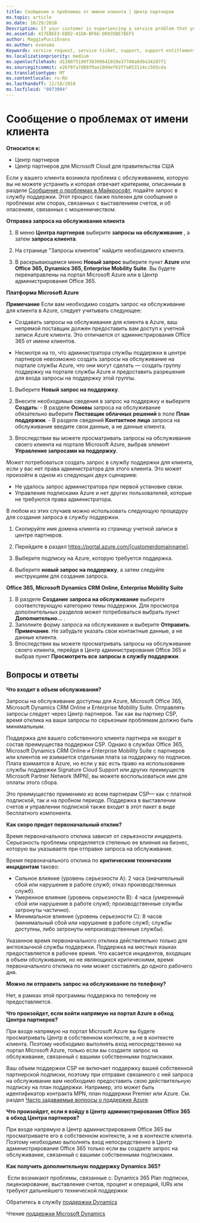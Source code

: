 ```yaml
---
title: Сообщение о проблемах от имени клиента | Центр партнеров
ms.topic: article
ms.date: 10/29/2018
Description: If your customer is experiencing a service problem that you can''t resolve, and that meets the criteria described in Escalate problems to Microsoft, file a support ticket for them.
ms.assetid: 417E8EE3-EBD2-41DA-BF6E-DD935BE78EF5
author: MaggiePucciEvans
ms.author: evansma
Keywords: service request, service ticket, support, support entitlement, aobo, Azure aobo
ms.localizationpriority: medium
ms.openlocfilehash: d128075199f30399641019e37740a8d9a34207f1
ms.sourcegitcommit: e26f8fa7d88f0ae10d4ef62f7a853114cc565cda
ms.translationtype: MT
ms.contentlocale: ru-RU
ms.lasthandoff: 12/18/2018
ms.locfileid: "8973904"
---
```

# <a name="report-problems-on-behalf-of-a-customer"></a>Сообщение о проблемах от имени клиента

**Относится к:**

-  Центр партнеров
-  Центр партнеров для Microsoft Cloud для правительства США


Если у вашего клиента возникла проблема с обслуживанием, которую вы не можете устранить и которая отвечает критериям, описанным в разделе [Сообщение о проблемах в Майкрософт](escalate-problems-to-microsoft.md), подайте запрос в службу поддержки. Этот процесс также полезен для сообщения о проблемах или спорах, связанных с выставлением счетов, и об опасениях, связанных с мошенничеством.

**Отправка запроса на обслуживание клиента**

1.  В меню **Центра партнеров** выберите **запросы на обслуживание** , а затем **запроса клиента**. 

2.  На странице "Запросы клиентов" найдите необходимого клиента.

3.  В раскрывающемся меню **Новый запрос** выберите пункт **Azure** или **Office 365, Dynamics 365, Enterprise Mobility Suite**. Вы будете перенаправлены на портал Microsoft Azure или в Центр администрирования Office 365.

**Платформа Microsoft Azure**

**Примечание** Если вам необходимо создать запрос на обслуживание для клиента в Azure, следует учитывать следующее:

- Создавать запросы на обслуживание для клиента в Azure, ваш непрямой поставщик должен предоставить вам доступ к учетной записи Azure клиента. Это отличается от администрирования Office 365 от имени клиентов. 

- Несмотря на то, что администратора службы поддержки в центре партнеров невозможно создать запросы на обслуживание на портале службы Azure, что они могут сделать — создать группу поддержку на портале службы Azure и предоставить разрешения для входа запросы на поддержку этой группы.

1.  Выберите **Новый запрос на поддержку**.
2.  Внесите необходимые сведения в запрос на поддержку и выберите **Создать**:
        -   В разделе **Основы** запроса на обслуживание обязательно выберите **Поставщик облачных решений** в поле **План поддержки**.
        -   В разделе сведений **Контактное лицо** запроса на обслуживание введите свои данные, а не данные клиента.

3.  Впоследствии вы можете просматривать запросы на обслуживание своего клиента на портале Microsoft Azure, выбрав элемент **Управление запросами на поддержку**.

Может потребоваться создать запрос в службу поддержки для клиента, если у вас нет права администратора для этого клиента. Это может произойти в одном из следующих двух сценариев: 
 
-   Не удалось запрос администратора при первой установке связи.
-   Управление подписками Azure и нет других пользователей, которые не требуются права администратора.
 
В любом из этих случаев можно использовать следующую процедуру для создания запроса в службу поддержки. 

1.  Скопируйте имя домена клиента из страницу учетной записи в центре партнеров.

2.  Перейдите в раздел https://portal.azure.com/[customerdomainname]. 

3.  Выберите подписку на Azure, которую требуется поддержка.

4.  Выберите **новый запрос на поддержку**, а затем следуйте инструкциям для создания запроса. 

 
**Office 365, Microsoft Dynamics CRM Online, Enterprise Mobility Suite**

1. В разделе **Создание запроса на обслуживание** выберите соответствующую категорию темы поддержки. Для просмотра дополнительных разделов может потребоваться выбрать пункт **Дополнительно…** .    
2. Заполните форму запроса на обслуживание и выберите **Отправить**.
    **Примечание**. Не забудьте указать свои контактные данные, а не данные клиента.
3. Впоследствии вы можете просматривать запросы на обслуживание своего клиента, перейдя в Центр администрирования Office 365 и выбрав пункт **Просмотреть все запросы в службу поддержки**.

## <a name="faq"></a>Вопросы и ответы


**Что входит в объем обслуживания?**

Запросы на обслуживание доступны для Azure, Microsoft Office 365, Microsoft Dynamics CRM Online и Enterprise Mobility Suite. Отправлять запросы следует через Центр партнеров. Так как вы партнер CSP, время отклика на ваши запросы по серьезным проблемам должно быть минимальным.

Поддержка для вашего собственного клиента партнера не входит в состав преимущества поддержки CSP. Однако в службах Office 365, Microsoft Dynamics CRM Online и Enterprise Mobility Suite с партнеров или клиентов не взимается отдельная плата за поддержку по подписке. Плата взимается в Azure, но если у вас есть право на использование службы поддержки Signature Cloud Support или других преимуществ Microsoft Partner Network (MPN), вы можете воспользоваться ими для оплаты этого сбора.

Это преимущество применимо ко всем партнерам CSP— как с платной подпиской, так и на пробном периоде. Поддержка в выставлении счетов и управлении подпиской также входит в этот пакет в виде бесплатного компонента.

**Как скоро придет первоначальный отклик?**

Время первоначального отклика зависит от серьезности инцидента. Серьезность проблемы определяется степенью ее влияния на бизнес, которую вы указываете при отправке запроса на обслуживание.

Время первоначального отклика по **критическим техническим инцидентам** таково:

-   Сильное влияние (уровень серьезности A): 2 часа (значительный сбой или нарушение в работе служб; отказ производственных служб).
-   Умеренное влияние (уровень серьезности B): 4 часа (умеренный сбой или нарушение в работе служб; производственные службы затронуты частично).
-   Минимальное влияние (уровень серьезности C): 8 часов (минимальный сбой или нарушение в работе служб; службы доступны, либо затронуты непроизводственные службы).

Указанное время первоначального отклика действительно только для англоязычной службы поддержки. Поддержка на местных языках предоставляется в рабочее время.
Что касается инцидентов, входящих в объем обслуживания, но не являющихся критическими, время первоначального отклика по ним может составлять до одного рабочего дня.

**Можно ли отправить запрос на обслуживание по телефону?**

Нет, в рамках этой программы поддержка по телефону не предоставляется.

**Что произойдет, если войти напрямую на портал Azure в обход Центра партнеров?**

При входе напрямую на портал Microsoft Azure вы будете просматривать Центр в собственном контексте, а не в контексте клиента. Поэтому необходимо выполнять вход непосредственно на портал Microsoft Azure, только если вы создаете запрос на обслуживание, связанный с вашими собственными подписками.

Ваш объем поддержки CSP не включает поддержку вашей собственной партнерской подписки, поэтому при отправке связанного с ней запроса на обслуживание вам необходимо предоставить свою действительную подписку на план поддержки. Например, это может быть идентификатор контракта MPN, план поддержки Premier или Azure. См. раздел [Часто задаваемые вопросы о поддержке Azure](http://go.microsoft.com/fwlink/?LinkId=717532).

**Что произойдет, если я войду в Центр администрирования Office 365 в обход Центра партнеров?**

При входе напрямую в Центр администрирования Office 365 вы просматриваете его в собственном контексте, а не в контексте клиента. Поэтому необходимо выполнять вход непосредственно в Центр администрирования Office 365 только если вы создаете запрос на обслуживание, связанный с вашими собственными подписками.

**Как получить дополнительную поддержку Dynamics 365?**

 Если возникают проблемы, связанные с: Dynamics 365 Plan подписки, лицензирование, выставление счетов, процент и операций, IURs или требуют дальнейшего технической поддержки:
 
Обратитесь в службу [поддержки Dynamics](https://docs.microsoft.com/dynamics365/customer-engagement/admin/contact-technical-support)

Чтение [поддержки Microsoft Dynamics](https://support.microsoft.com/help/4052881/faq-microsoft-dynamics-365-for-unified-operations-iur)




